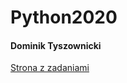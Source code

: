 # Python2020
#### Dominik Tyszownicki
 
[Strona z zadaniami](https://ufkapano.github.io/algorytmy/index.html)

